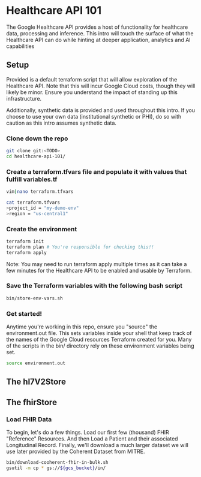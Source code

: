 # Healthcare API 101
The Google Healthcare API provides a host of functionality for healthcare data,
processing and inference. This intro will touch the surface of what the
Healthcare API can do while hinting at deeper application, analytics and AI
capabilities

## Setup
Provided is a default terraform script that will allow exploration of the
Healthcare API. Note that this will incur Google Cloud costs, though they will
likely be minor. Ensure you understand the impact of standing up this
infrastructure.

Additionally, synthetic data is provided and used throughout this intro. If you
choose to use your own data (institutional synthetic or PHI), do so with
caution as this intro assumes synthetic data.

### Clone down the repo
```bash
git clone git:<TODO>
cd healthcare-api-101/
```

### Create a terraform.tfvars file and populate it with values that fulfill variables.tf
```bash
vim|nano terraform.tfvars

cat terraform.tfvars
>project_id = "my-demo-env"
>region = "us-central1"
```

### Create the environment
```bash
terraform init
terraform plan # You're responsible for checking this!!
terraform apply
```
Note: You may need to run terraform apply multiple times as it can take a few
minutes for the Healthcare API to be enabled and usable by Terraform.

### Save the Terraform variables with the following bash script
```bash
bin/store-env-vars.sh
```
### Get started!
Anytime you're working in this repo, ensure you "source" the environment.out
file. This sets variables inside your shell that keep track of the names of the
Google Cloud resources Terraform created for you. Many of the scripts in the
bin/ directory rely on these environment variables being set.

```bash
source environment.out
```

## The hl7V2Store

## The fhirStore

### Load FHIR Data
To begin, let's do a few things. Load our first few (thousand) FHIR "Reference" Resources. And then Load a Patient and their associated Longitudinal Record. Finally, we'll download a much larger dataset we will use later provided by the Coherent Dataset from MITRE.

```bash
bin/download-cooherent-fhir-in-bulk.sh
gsutil -m cp * gs://${gcs_bucket}/in/
```


